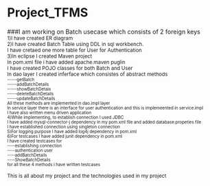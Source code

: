 # Project_TFMS
###I am working on Batch usecase which consists of 2 foreign keys<br>
<sup>1)I have created ER diagram</sup><br>
<sup>2)I have created Batch Table using DDL in sql workbench.</sup><br>
<sub>I have cretaed one more table for User for Authentication</sub><br>
<sup>3)In eclipse I created Maven project</sup><br>
<sub>In pom.xml file i have added apache.maven puglin<br>
I have created POJO classes for both Batch and User<br>
In dao layer I created inferface which consistes of abstract methods<br>
<sub>-----getBatch<br>
-----addBatchDetails<br>
-----showBatchDetais<br>
-----deleteBatchDetails<br>
-----updateBatchDetails</sub><br>
  <sup>All these methods are implemented in dao.impl layer</sup><br>
<sup>In service layer there is an interface for user authentication
  and this is implemeented in service.impl</sup><br>
<sup>I have also written menu driven application</sup><br>
<sup>4)While implementing, to establish connection I used JDBC<br>
I have added mysql-connector-j dependency in my pom.xml file
and added database.propeties file</sup><br>
<sub>I have established connection using singleton connection</sub><br> 
  <sup>5)For logging purpose I have added log4j dependency in pom.xml</sup><br>
  <sup>6)For testcases I have added junit dependency in pom.xml</sup><br>
<sub>I have created testcases for<br>
----establishing connection<br>
----authentication user<br>
----addBatchDetails<br>
  ----ShowBatchDetails</sub><br>
  <sup>for all these 4 methods i have written testcases</sup><br>

  <sup>This is all about my project and the technologies used in my project</sup><br>
